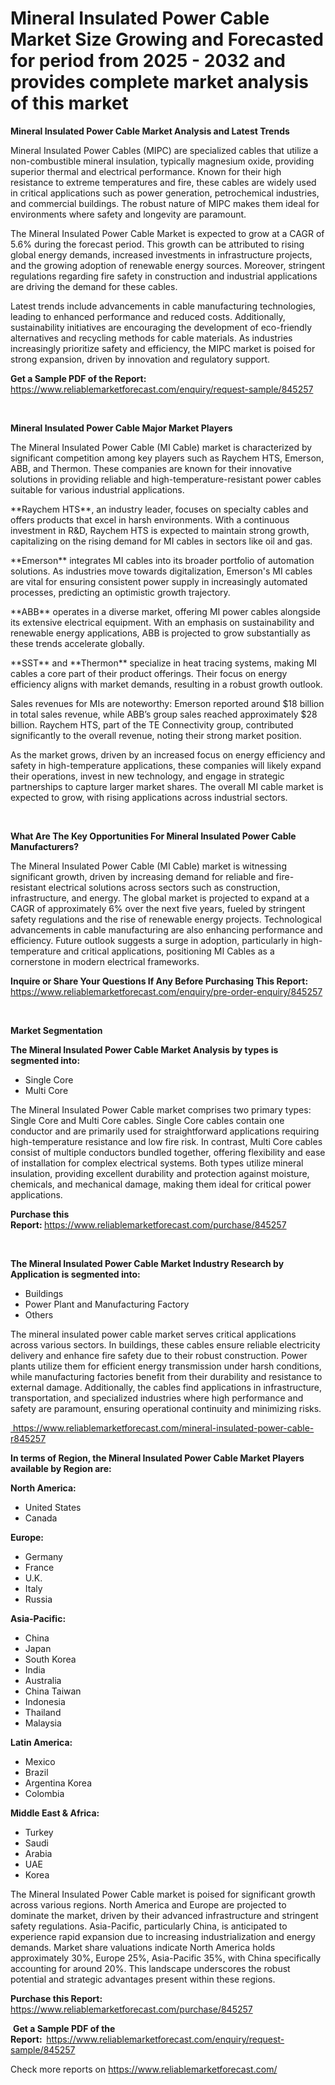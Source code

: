 <p><h1>Mineral Insulated Power Cable Market Size Growing and Forecasted for period from 2025 - 2032 and provides complete market analysis of this market</h1></p><p><strong>Mineral Insulated Power Cable Market Analysis and Latest Trends</strong></p>
<p><p>Mineral Insulated Power Cables (MIPC) are specialized cables that utilize a non-combustible mineral insulation, typically magnesium oxide, providing superior thermal and electrical performance. Known for their high resistance to extreme temperatures and fire, these cables are widely used in critical applications such as power generation, petrochemical industries, and commercial buildings. The robust nature of MIPC makes them ideal for environments where safety and longevity are paramount.</p><p>The Mineral Insulated Power Cable Market is expected to grow at a CAGR of 5.6% during the forecast period. This growth can be attributed to rising global energy demands, increased investments in infrastructure projects, and the growing adoption of renewable energy sources. Moreover, stringent regulations regarding fire safety in construction and industrial applications are driving the demand for these cables. </p><p>Latest trends include advancements in cable manufacturing technologies, leading to enhanced performance and reduced costs. Additionally, sustainability initiatives are encouraging the development of eco-friendly alternatives and recycling methods for cable materials. As industries increasingly prioritize safety and efficiency, the MIPC market is poised for strong expansion, driven by innovation and regulatory support.</p></p>
<p><strong>Get a Sample PDF of the Report:&nbsp;</strong> <a href="https://www.reliablemarketforecast.com/enquiry/request-sample/845257?utm_campaign=2111&utm_medium=2&utm_source=Github&utm_content=ia&utm_term=17022025&utm_id=mineral-insulated-power-cable">https://www.reliablemarketforecast.com/enquiry/request-sample/845257</a></p>
<p>&nbsp;</p>
<p><strong>Mineral Insulated Power Cable Major Market Players</strong></p>
<p><p>The Mineral Insulated Power Cable (MI Cable) market is characterized by significant competition among key players such as Raychem HTS, Emerson, ABB, and Thermon. These companies are known for their innovative solutions in providing reliable and high-temperature-resistant power cables suitable for various industrial applications.</p><p>**Raychem HTS**, an industry leader, focuses on specialty cables and offers products that excel in harsh environments. With a continuous investment in R&D, Raychem HTS is expected to maintain strong growth, capitalizing on the rising demand for MI cables in sectors like oil and gas.</p><p>**Emerson** integrates MI cables into its broader portfolio of automation solutions. As industries move towards digitalization, Emerson's MI cables are vital for ensuring consistent power supply in increasingly automated processes, predicting an optimistic growth trajectory.</p><p>**ABB** operates in a diverse market, offering MI power cables alongside its extensive electrical equipment. With an emphasis on sustainability and renewable energy applications, ABB is projected to grow substantially as these trends accelerate globally.</p><p>**SST** and **Thermon** specialize in heat tracing systems, making MI cables a core part of their product offerings. Their focus on energy efficiency aligns with market demands, resulting in a robust growth outlook.</p><p>Sales revenues for MIs are noteworthy: Emerson reported around $18 billion in total sales revenue, while ABB’s group sales reached approximately $28 billion. Raychem HTS, part of the TE Connectivity group, contributed significantly to the overall revenue, noting their strong market position.</p><p>As the market grows, driven by an increased focus on energy efficiency and safety in high-temperature applications, these companies will likely expand their operations, invest in new technology, and engage in strategic partnerships to capture larger market shares. The overall MI cable market is expected to grow, with rising applications across industrial sectors.</p></p>
<p>&nbsp;</p>
<p><strong>What Are The Key Opportunities For Mineral Insulated Power Cable Manufacturers?</strong></p>
<p><p>The Mineral Insulated Power Cable (MI Cable) market is witnessing significant growth, driven by increasing demand for reliable and fire-resistant electrical solutions across sectors such as construction, infrastructure, and energy. The global market is projected to expand at a CAGR of approximately 6% over the next five years, fueled by stringent safety regulations and the rise of renewable energy projects. Technological advancements in cable manufacturing are also enhancing performance and efficiency. Future outlook suggests a surge in adoption, particularly in high-temperature and critical applications, positioning MI Cables as a cornerstone in modern electrical frameworks.</p></p>
<p><strong>Inquire or Share Your Questions If Any Before Purchasing This Report:</strong> <a href="https://www.reliablemarketforecast.com/enquiry/pre-order-enquiry/845257?utm_campaign=2111&utm_medium=2&utm_source=Github&utm_content=ia&utm_term=17022025&utm_id=mineral-insulated-power-cable">https://www.reliablemarketforecast.com/enquiry/pre-order-enquiry/845257</a></p>
<p>&nbsp;</p>
<p><strong>Market Segmentation</strong></p>
<p><strong>The Mineral Insulated Power Cable Market Analysis by types is segmented into:</strong></p>
<p><ul><li>Single Core</li><li>Multi Core</li></ul></p>
<p><p>The Mineral Insulated Power Cable market comprises two primary types: Single Core and Multi Core cables. Single Core cables contain one conductor and are primarily used for straightforward applications requiring high-temperature resistance and low fire risk. In contrast, Multi Core cables consist of multiple conductors bundled together, offering flexibility and ease of installation for complex electrical systems. Both types utilize mineral insulation, providing excellent durability and protection against moisture, chemicals, and mechanical damage, making them ideal for critical power applications.</p></p>
<p><strong>Purchase this Report:&nbsp;</strong><a href="https://www.reliablemarketforecast.com/purchase/845257?utm_campaign=2111&utm_medium=2&utm_source=Github&utm_content=ia&utm_term=17022025&utm_id=mineral-insulated-power-cable">https://www.reliablemarketforecast.com/purchase/845257</a></p>
<p>&nbsp;</p>
<p><strong>The Mineral Insulated Power Cable Market Industry Research by Application is segmented into:</strong></p>
<p><ul><li>Buildings</li><li>Power Plant and Manufacturing Factory</li><li>Others</li></ul></p>
<p><p>The mineral insulated power cable market serves critical applications across various sectors. In buildings, these cables ensure reliable electricity delivery and enhance fire safety due to their robust construction. Power plants utilize them for efficient energy transmission under harsh conditions, while manufacturing factories benefit from their durability and resistance to external damage. Additionally, the cables find applications in infrastructure, transportation, and specialized industries where high performance and safety are paramount, ensuring operational continuity and minimizing risks.</p></p>
<p><a href="https://www.reliablemarketforecast.com/mineral-insulated-power-cable-r845257?utm_campaign=2111&utm_medium=2&utm_source=Github&utm_content=ia&utm_term=17022025&utm_id=mineral-insulated-power-cable">&nbsp;https://www.reliablemarketforecast.com/mineral-insulated-power-cable-r845257</a></p>
<p><strong>In terms of Region, the Mineral Insulated Power Cable Market Players available by Region are:</strong></p>
<p>
    <p> <strong> North America: </strong>
        <ul>
            <li>United States</li>
            <li>Canada</li>
        </ul>
        </p> 
    <p> <strong> Europe: </strong>
        <ul>
            <li>Germany</li>
            <li>France</li>
            <li>U.K.</li>
            <li>Italy</li>
            <li>Russia</li>
        </ul>
        </p> 
    <p> <strong> Asia-Pacific: </strong>
        <ul>
            <li>China</li>
            <li>Japan</li>
            <li>South Korea</li>
            <li>India</li>
            <li>Australia</li>
            <li>China Taiwan</li>
            <li>Indonesia</li>
            <li>Thailand</li>
            <li>Malaysia</li>
        </ul>
        </p> 
    <p> <strong> Latin America: </strong>
        <ul>
            <li>Mexico</li>
            <li>Brazil</li>
            <li>Argentina Korea</li>
            <li>Colombia</li>
        </ul>
        </p> 
    <p> <strong> Middle East & Africa: </strong>
        <ul>
            <li>Turkey</li>
            <li>Saudi</li>
            <li>Arabia</li>
            <li>UAE</li>
            <li>Korea</li>
        </ul>
    </p>
    </p>
<p><p>The Mineral Insulated Power Cable market is poised for significant growth across various regions. North America and Europe are projected to dominate the market, driven by their advanced infrastructure and stringent safety regulations. Asia-Pacific, particularly China, is anticipated to experience rapid expansion due to increasing industrialization and energy demands. Market share valuations indicate North America holds approximately 30%, Europe 25%, Asia-Pacific 35%, with China specifically accounting for around 20%. This landscape underscores the robust potential and strategic advantages present within these regions.</p></p>
<p><strong>Purchase this Report: </strong><a href="https://www.reliablemarketforecast.com/purchase/845257?utm_campaign=2111&utm_medium=2&utm_source=Github&utm_content=ia&utm_term=17022025&utm_id=mineral-insulated-power-cable">https://www.reliablemarketforecast.com/purchase/845257</a></p>
<p>&nbsp;<strong>Get a Sample PDF of the Report:&nbsp;&nbsp;</strong><a href="https://www.reliablemarketforecast.com/enquiry/request-sample/845257?utm_campaign=2111&utm_medium=2&utm_source=Github&utm_content=ia&utm_term=17022025&utm_id=mineral-insulated-power-cable">https://www.reliablemarketforecast.com/enquiry/request-sample/845257</a></p>
<p><strong></strong></p>
<p>Check more reports on <a href="https://www.reliablemarketforecast.com/?utm_campaign=2111&utm_medium=2&utm_source=Github&utm_content=ia&utm_term=17022025&utm_id=mineral-insulated-power-cable">https://www.reliablemarketforecast.com/</a></p>